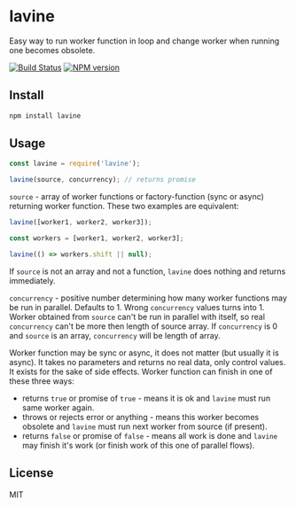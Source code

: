 # lavine

Easy way to run worker function in loop and change worker when running one becomes obsolete.

[![Build Status][travis-image]][travis-url]
[![NPM version][npm-image]][npm-url]

## Install

```bash
npm install lavine
```

## Usage

```js
const lavine = require('lavine');

lavine(source, concurrency); // returns promise
```

`source` - array of worker functions or factory-function (sync or async) returning worker function. These two examples are equivalent:

```js
lavine([worker1, worker2, worker3]);
```

```js
const workers = [worker1, worker2, worker3];

lavine(() => workers.shift || null);
```

If `source` is not an array and not a function, `lavine` does nothing and returns immediately.

`concurrency` - positive number determining how many worker functions may be run in parallel. Defaults to 1. Wrong `concurrency` values turns into 1. Worker obtained from `source` can't be run in parallel with itself, so real `concurrency` can't be more then length of source array. If `concurrency` is 0 and `source` is an array, `concurrency` will be length of array. 

Worker function may be sync or async, it does not matter (but usually it is async). It takes no parameters and returns no real data, only control values. It exists for the sake of side effects. Worker function can finish in one of these three ways:

* returns `true` or promise of `true` - means it is ok and `lavine` must run same worker again.
* throws or rejects error or anything - means this worker becomes obsolete and `lavine` must run next worker from source (if present).
* returns `false` or promise of `false` - means all work is done and `lavine` may finish it's work (or finish work of this one of parallel flows).

## License

MIT

[npm-url]: https://npmjs.org/package/lavine
[npm-image]: https://badge.fury.io/js/lavine.svg
[travis-url]: https://travis-ci.org/astur/lavine
[travis-image]: https://travis-ci.org/astur/lavine.svg?branch=master